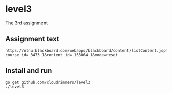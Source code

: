 # level3
The 3rd assignment

## Assignment text 
```uri
https://ntnu.blackboard.com/webapps/blackboard/content/listContent.jsp?course_id=_3473_1&content_id=_153064_1&mode=reset
```

## Install and run 
```
go get github.com/cloudrimmers/level3
./level3
```
